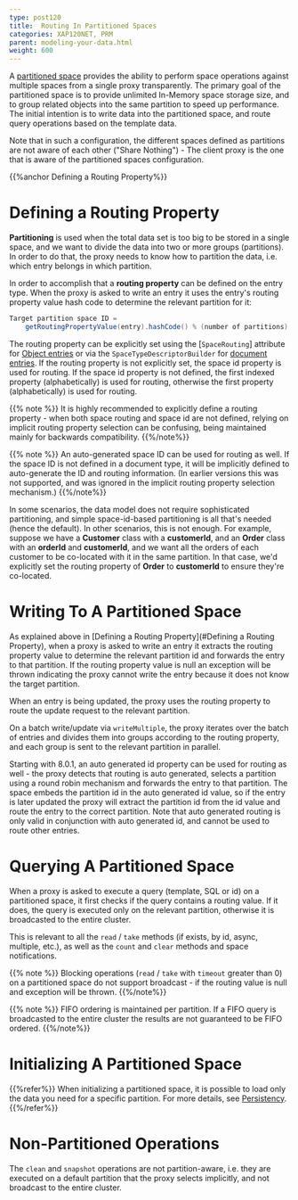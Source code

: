 ```yaml
---
type: post120
title:  Routing In Partitioned Spaces
categories: XAP120NET, PRM
parent: modeling-your-data.html
weight: 600
---
```




A [partitioned space](/product_overview/terminology.html) provides the ability to perform space operations against multiple spaces from a single proxy transparently. The primary goal of the partitioned space is to provide unlimited In-Memory space storage size, and to group related objects into the same partition to speed up performance. The initial intention is to write data into the partitioned space, and route query operations based on the template data.

Note that in such a configuration, the different spaces defined as partitions are not aware of each other ("Share Nothing") - The client proxy is the one that is aware of the partitioned spaces configuration.

{{%anchor Defining a Routing Property%}}

# Defining a Routing Property

**Partitioning** is used when the total data set is too big to be stored in a single space, and we want to divide the data into two or more groups (partitions). In order to do that, the proxy needs to know how to partition the data, i.e. which entry belongs in which partition.

In order to accomplish that a **routing property** can be defined on the entry type. When the proxy is asked to write an entry it uses the entry's routing property value hash code to determine the relevant partition for it:


```csharp
Target partition space ID =
    getRoutingPropertyValue(entry).hashCode() % (number of partitions)
```

The routing property can be explicitly set using the \[`SpaceRouting`\] attribute for [Object entries](./pono-attribute-annotations.html) or via the `SpaceTypeDescriptorBuilder` for [document entries](./document-api.html). If the routing property is not explicitly set, the space id property is used for routing. If the space id property is not defined, the first indexed property (alphabetically) is used for routing, otherwise the first property (alphabetically) is used for routing.

{{% note %}}
It is highly recommended to explicitly define a routing property - when both space routing and space id are not defined, relying on implicit routing property selection can be confusing, being maintained mainly for backwards compatibility.
{{%/note%}}

{{% note %}}
An auto-generated space ID can be used for routing as well. If the space ID is not defined in a document type, it will be implicitly defined to auto-generate the ID and routing information. (In earlier versions this was not supported, and was ignored in the implicit routing property selection mechanism.)
{{%/note%}}

In some scenarios, the data model does not require sophisticated partitioning, and simple space-id-based partitioning is all that's needed (hence the default). In other scenarios, this is not enough. For example, suppose we have a **Customer** class with a **customerId**, and an **Order** class with an **orderId** and **customerId**, and we want all the orders of each customer to be co-located with it in the same partition. In that case, we'd explicitly set the routing property of **Order** to **customerId** to ensure they're co-located.

# Writing To A Partitioned Space

As explained above in [Defining a Routing Property](#Defining a Routing Property), when a proxy is asked to write an entry it extracts the routing property value to determine the relevant partition id and forwards the entry to that partition. If the routing property value is null an exception will be thrown indicating the proxy cannot write the entry because it does not know the target partition.

When an entry is being updated, the proxy uses the routing property to route the update request to the relevant partition.

On a batch write/update via `writeMultiple`, the proxy iterates over the batch of entries and divides them into groups according to the routing property, and each group is sent to the relevant partition in parallel.

Starting with 8.0.1, an auto generated id property can be used for routing as well - the proxy detects that routing is auto generated, selects a partition using a round robin mechanism and forwards the entry to that partition. The space embeds the partition id in the auto generated id value, so if the entry is later updated the proxy will extract the partition id from the id value and route the entry to the correct partition. Note that auto generated routing is only valid in conjunction with auto generated id, and cannot be used to route other entries.

# Querying A Partitioned Space

When a proxy is asked to execute a query (template, SQL or id) on a partitioned space, it first checks if the query contains a routing value. If it does, the query is executed only on the relevant partition, otherwise it is broadcasted to the entire cluster.

This is relevant to all the `read` / `take` methods (if exists, by id, async, multiple, etc.), as well as the `count` and `clear` methods and space notifications.

{{% note %}}
Blocking operations (`read` / `take` with `timeout` greater than 0) on a partitioned space do not support broadcast - if the routing value is null and exception will be thrown.
{{%/note%}}

{{% note %}}
FIFO ordering is maintained per partition. If a FIFO query is broadcasted to the entire cluster the results are not guaranteed to be FIFO ordered.
{{%/note%}}

# Initializing A Partitioned Space

{{%refer%}}
When initializing a partitioned space, it is possible to load only the data you need for a specific partition. For more details, see [Persistency](./space-persistency-overview.html).
{{%/refer%}}

# Non-Partitioned Operations

The `clean` and `snapshot` operations are not partition-aware, i.e. they are executed on a default partition that the proxy selects implicitly, and not broadcast to the entire cluster.
